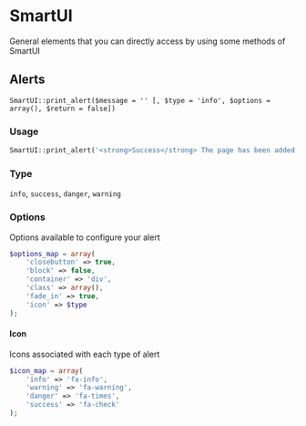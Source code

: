# SmartUI
General elements that you can directly access by using some methods of SmartUI

## Alerts
```SmartUI::print_alert($message = '' [, $type = 'info', $options = array(), $return = false])```

### Usage
```php
SmartUI::print_alert('<strong>Success</strong> The page has been added.', 'success');
```

### Type
```info```, ```success```, ```danger```, ```warning```

### Options
Options available to configure your alert
```php
$options_map = array(
    'closebutton' => true,
    'block' => false,
    'container' => 'div',
    'class' => array(),
    'fade_in' => true,
    'icon' => $type
);
```
#### Icon
Icons associated with each type of alert
```php
$icon_map = array(
    'info' => 'fa-info',
    'warning' => 'fa-warning',
    'danger' => 'fa-times',
    'success' => 'fa-check'
);
```